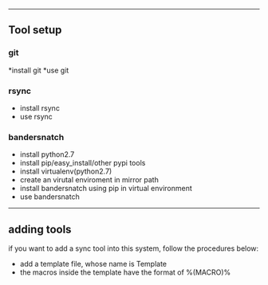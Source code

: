
---
## Tool setup

### git
*install git
*use git

### rsync
* install rsync
* use rsync

### bandersnatch
* install python2.7
* install pip/easy_install/other pypi tools
* install virtualenv(python2.7)
* create an virutal enviroment in mirror path
* install bandersnatch using pip in virtual environment
* use bandersnatch

---
## adding tools
if you want to add a sync tool into this system, follow the procedures below:
* add a template file, whose name is <tool>Template
* the macros inside the template have the format of %(MACRO)%